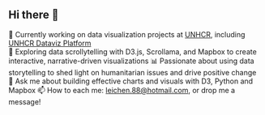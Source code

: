 ## Hi there 👋

🔭 Currently working on data visualization projects at [UNHCR](https://www.unhcr.org), including [UNHCR Dataviz Platform](https://dataviz.unhcr.org)  
🌱 Exploring data scrollytelling with D3.js, Scrollama, and Mapbox to create interactive, narrative-driven visualizations 
📊 Passionate about using data storytelling to shed light on humanitarian issues and drive positive change  
💬 Ask me about building effective charts and visuals with D3, Python and Mapbox
📫 How to each me: [leichen.88@hotmail.com](mailto:leichen.88@hotmail.com), or drop me a message!  

